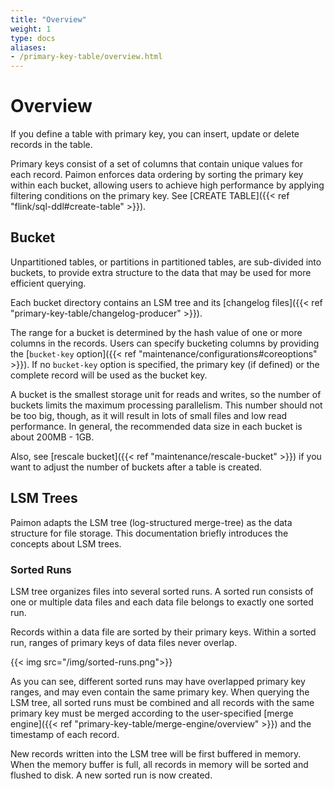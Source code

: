 ```yaml
---
title: "Overview"
weight: 1
type: docs
aliases:
- /primary-key-table/overview.html
---
```

<!--
Licensed to the Apache Software Foundation (ASF) under one
or more contributor license agreements.  See the NOTICE file
distributed with this work for additional information
regarding copyright ownership.  The ASF licenses this file
to you under the Apache License, Version 2.0 (the
"License"); you may not use this file except in compliance
with the License.  You may obtain a copy of the License at

  http://www.apache.org/licenses/LICENSE-2.0

Unless required by applicable law or agreed to in writing,
software distributed under the License is distributed on an
"AS IS" BASIS, WITHOUT WARRANTIES OR CONDITIONS OF ANY
KIND, either express or implied.  See the License for the
specific language governing permissions and limitations
under the License.
-->

# Overview

If you define a table with primary key, you can insert, update or delete records in the table.

Primary keys consist of a set of columns that contain unique values for each record. Paimon enforces data ordering by
sorting the primary key within each bucket, allowing users to achieve high performance by applying filtering conditions
on the primary key. See [CREATE TABLE]({{< ref "flink/sql-ddl#create-table" >}}).

## Bucket

Unpartitioned tables, or partitions in partitioned tables, are sub-divided into buckets, to provide extra structure to the data that may be used for more efficient querying.

Each bucket directory contains an LSM tree and its [changelog files]({{< ref "primary-key-table/changelog-producer" >}}).

The range for a bucket is determined by the hash value of one or more columns in the records. Users can specify bucketing columns by providing the [`bucket-key` option]({{< ref "maintenance/configurations#coreoptions" >}}). If no `bucket-key` option is specified, the primary key (if defined) or the complete record will be used as the bucket key.

A bucket is the smallest storage unit for reads and writes, so the number of buckets limits the maximum processing parallelism. This number should not be too big, though, as it will result in lots of small files and low read performance. In general, the recommended data size in each bucket is about 200MB - 1GB.

Also, see [rescale bucket]({{< ref "maintenance/rescale-bucket" >}}) if you want to adjust the number of buckets after a table is created.

## LSM Trees

Paimon adapts the LSM tree (log-structured merge-tree) as the data structure for file storage. This documentation briefly introduces the concepts about LSM trees.

### Sorted Runs

LSM tree organizes files into several sorted runs. A sorted run consists of one or multiple data files and each data file belongs to exactly one sorted run.

Records within a data file are sorted by their primary keys. Within a sorted run, ranges of primary keys of data files never overlap.

{{< img src="/img/sorted-runs.png">}}

As you can see, different sorted runs may have overlapped primary key ranges, and may even contain the same primary key. When querying the LSM tree, all sorted runs must be combined and all records with the same primary key must be merged according to the user-specified [merge engine]({{< ref "primary-key-table/merge-engine/overview" >}}) and the timestamp of each record.

New records written into the LSM tree will be first buffered in memory. When the memory buffer is full, all records in memory will be sorted and flushed to disk. A new sorted run is now created.
